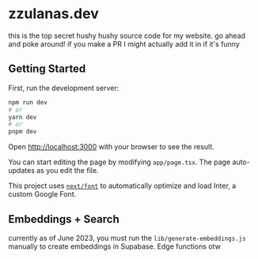 # zzulanas.dev

this is the top secret hushy hushy source code for my website. go ahead and poke around! if you make a PR I might actually add it in if it's funny

## Getting Started

First, run the development server:

```bash
npm run dev
# or
yarn dev
# or
pnpm dev
```

Open [http://localhost:3000](http://localhost:3000) with your browser to see the result.

You can start editing the page by modifying `app/page.tsx`. The page auto-updates as you edit the file.

This project uses [`next/font`](https://nextjs.org/docs/basic-features/font-optimization) to automatically optimize and load Inter, a custom Google Font.

## Embeddings + Search

currently as of June 2023, you must run the `lib/generate-embeddings.js` manually to create embeddings in Supabase. Edge functions otw
